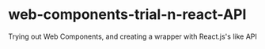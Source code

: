 # web-components-trial-n-react-API
Trying out Web Components, and creating a wrapper with React.js's like API
